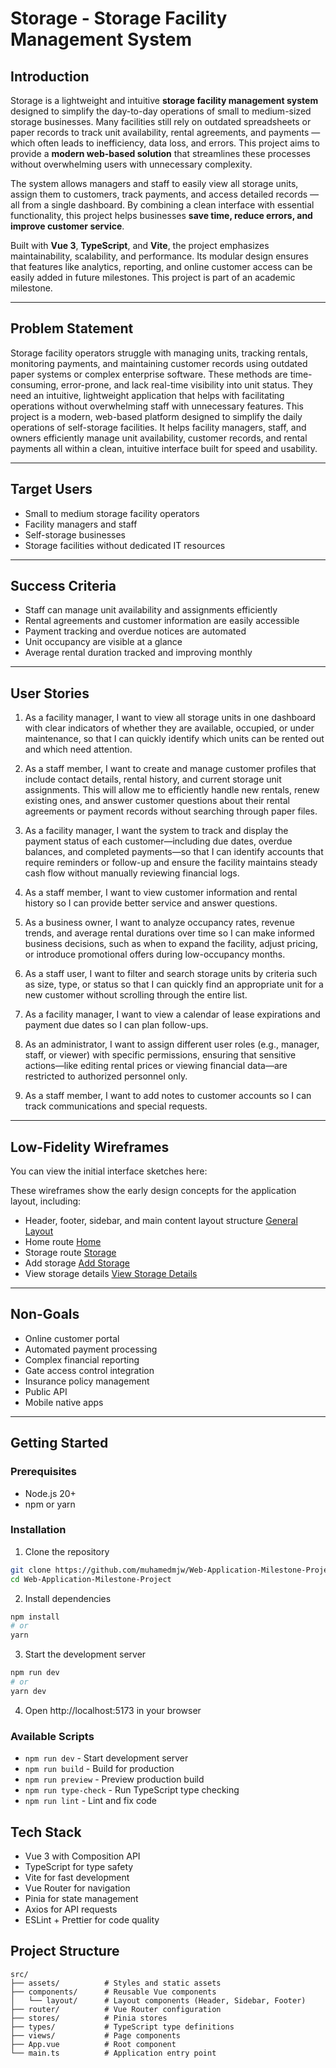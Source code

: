 # Storage - Storage Facility Management System

## Introduction

Storage is a lightweight and intuitive **storage facility management system** designed to simplify the day-to-day operations of small to medium-sized storage businesses. Many facilities still rely on outdated spreadsheets or paper records to track unit availability, rental agreements, and payments — which often leads to inefficiency, data loss, and errors. This project aims to provide a **modern web-based solution** that streamlines these processes without overwhelming users with unnecessary complexity.

The system allows managers and staff to easily view all storage units, assign them to customers, track payments, and access detailed records — all from a single dashboard. By combining a clean interface with essential functionality, this project helps businesses **save time, reduce errors, and improve customer service**.

Built with **Vue 3**, **TypeScript**, and **Vite**, the project emphasizes maintainability, scalability, and performance. Its modular design ensures that features like analytics, reporting, and online customer access can be easily added in future milestones. This project is part of an academic milestone.

---

## Problem Statement
Storage facility operators struggle with managing units, tracking rentals, monitoring payments, and maintaining customer records using outdated paper systems or complex enterprise software. These methods are time-consuming, error-prone, and lack real-time visibility into unit status. They need an intuitive, lightweight application that helps with facilitating operations without overwhelming staff with unnecessary features. This project is a modern, web-based platform designed to simplify the daily operations of self-storage facilities. It helps facility managers, staff, and owners efficiently manage unit availability, customer records, and rental payments all within a clean, intuitive interface built for speed and usability.

---

## Target Users
- Small to medium storage facility operators
- Facility managers and staff
- Self-storage businesses
- Storage facilities without dedicated IT resources

---

## Success Criteria
- Staff can manage unit availability and assignments efficiently
- Rental agreements and customer information are easily accessible
- Payment tracking and overdue notices are automated
- Unit occupancy are visible at a glance
- Average rental duration tracked and improving monthly

---

## User Stories

1. As a facility manager, I want to view all storage units in one dashboard with clear indicators of whether they are available, occupied, or under maintenance, so that I can quickly identify which units can be rented out and which need attention.

2. As a staff member, I want to create and manage customer profiles that include contact details, rental history, and current storage unit assignments. This will allow me to efficiently handle new rentals, renew existing ones, and answer customer questions about their rental agreements or payment records without searching through paper files.

3. As a facility manager, I want the system to track and display the payment status of each customer—including due dates, overdue balances, and completed payments—so that I can identify accounts that require reminders or follow-up and ensure the facility maintains steady cash flow without manually reviewing financial logs.

4. As a staff member, I want to view customer information and rental history so I can provide better service and answer questions.

5. As a business owner, I want to analyze occupancy rates, revenue trends, and average rental durations over time so I can make informed business decisions, such as when to expand the facility, adjust pricing, or introduce promotional offers during low-occupancy months.

6. As a staff user, I want to filter and search storage units by criteria such as size, type, or status so that I can quickly find an appropriate unit for a new customer without scrolling through the entire list.

7. As a facility manager, I want to view a calendar of lease expirations and payment due dates so I can plan follow-ups.

8. As an administrator, I want to assign different user roles (e.g., manager, staff, or viewer) with specific permissions, ensuring that sensitive actions—like editing rental prices or viewing financial data—are restricted to authorized personnel only.

9. As a staff member, I want to add notes to customer accounts so I can track communications and special requests.

---

## Low-Fidelity Wireframes
You can view the initial interface sketches here:  

These wireframes show the early design concepts for the application layout, including:
- Header, footer, sidebar, and main content layout structure [General Layout](./docs/wireframes/General_layout.png)
- Home route [Home](./docs/wireframes/Home.png)
- Storage route [Storage](./docs/wireframes/storage.png)
- Add storage [Add Storage](./docs/wireframes/add_storage.png)
- View storage details [View Storage Details](./docs/wireframes/view_storage_details.png)

---

## Non-Goals

- Online customer portal
- Automated payment processing
- Complex financial reporting
- Gate access control integration
- Insurance policy management
- Public API
- Mobile native apps

---

## Getting Started

### Prerequisites
- Node.js 20+
- npm or yarn

### Installation
1. Clone the repository
```bash
git clone https://github.com/muhamedmjw/Web-Application-Milestone-Project
cd Web-Application-Milestone-Project
```

2. Install dependencies
```bash
npm install
# or
yarn
```

3. Start the development server
```bash
npm run dev
# or
yarn dev
```

4. Open http://localhost:5173 in your browser

### Available Scripts
- `npm run dev` - Start development server
- `npm run build` - Build for production
- `npm run preview` - Preview production build
- `npm run type-check` - Run TypeScript type checking
- `npm run lint` - Lint and fix code

## Tech Stack
- Vue 3 with Composition API
- TypeScript for type safety
- Vite for fast development
- Vue Router for navigation
- Pinia for state management
- Axios for API requests
- ESLint + Prettier for code quality

## Project Structure
```
src/
├── assets/          # Styles and static assets
├── components/      # Reusable Vue components
│   └── layout/      # Layout components (Header, Sidebar, Footer)
├── router/          # Vue Router configuration
├── stores/          # Pinia stores
├── types/           # TypeScript type definitions
├── views/           # Page components
├── App.vue          # Root component
└── main.ts          # Application entry point
```